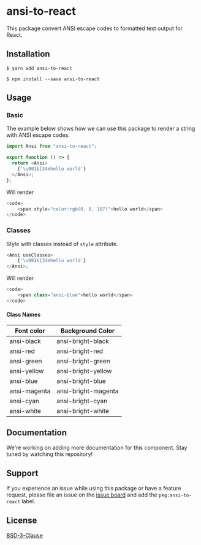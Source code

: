 # ansi-to-react

This package convert ANSI escape codes to formatted text output for React.

## Installation

```
$ yarn add ansi-to-react
```

```
$ npm install --save ansi-to-react
```

## Usage
### Basic
The example below shows how we can use this package to render a string with ANSI escape codes.

```javascript
import Ansi from "ansi-to-react";

export function () => {
  return <Ansi>
    {'\u001b[34mhello world'}
  </Ansi>;
};
```
Will render
```javascript
<code>
    <span style="color:rgb(0, 0, 187)">hello world</span>
</code>
```

### Classes
Style with classes instead of `style` attribute.
```javascript
<Ansi useClasses>
    {'\u001b[34mhello world'}
</Ansi>;
```
Will render
```javascript
<code>
    <span class="ansi-blue">hello world</span>
</code>
```

#### Class Names
|Font color| Background Color
|---|---|
|ansi-black|ansi-bright-black
|ansi-red|ansi-bright-red
ansi-green|ansi-bright-green
ansi-yellow|ansi-bright-yellow
ansi-blue|ansi-bright-blue
ansi-magenta|ansi-bright-magenta
ansi-cyan|ansi-bright-cyan
ansi-white|ansi-bright-white

## Documentation

We're working on adding more documentation for this component. Stay tuned by watching this repository!

## Support

If you experience an issue while using this package or have a feature request, please file an issue on the [issue board](https://github.com/nteract/nteract/issues/new/choose) and add the `pkg:ansi-to-react` label.

## License

[BSD-3-Clause](https://choosealicense.com/licenses/bsd-3-clause/)
